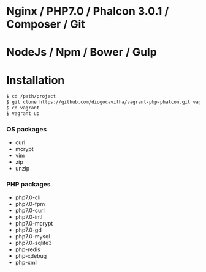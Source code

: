 # Nginx / PHP7.0 / Phalcon 3.0.1 / Composer / Git 
# NodeJs / Npm / Bower / Gulp

# Installation
```sh
$ cd /path/project
$ git clone https://github.com/diogocavilha/vagrant-php-phalcon.git vagrant && rm -rf vagrant/.git && echo "vagrant/.vagrant" >> .gitignore
$ cd vagrant
$ vagrant up
```

### OS packages

- curl
- mcrypt
- vim
- zip
- unzip

### PHP packages

- php7.0-cli
- php7.0-fpm
- php7.0-curl
- php7.0-intl
- php7.0-mcrypt
- php7.0-gd
- php7.0-mysql
- php7.0-sqlite3
- php-redis
- php-xdebug
- php-xml
